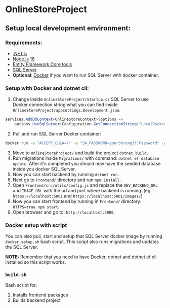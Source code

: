 # OnlineStoreProject

## Setup local development environment:

### Requirements:

- [.NET 5](https://dotnet.microsoft.com/en-us/download/dotnet/5.0)
- [Node.js 16](https://nodejs.org/en/)
- [Entity Framework Core tools](https://docs.microsoft.com/en-us/ef/core/cli/dotnet)
- [SQL Server](https://www.microsoft.com/en-us/sql-server/sql-server-downloads)
- **Optional**: [Docker](https://www.docker.com/) if you want to run SQL Server with docker container.

### Setup with Docker and dotnet cli:

1. Change inside `OnlineStoreProject/Startup.cs` SQL Server to use Docker connection string what you can find inside `OnlineStoreProject/appsettings.Development.json`.

```csharp
services.AddDbContext<OnlineStoreContext>(options =>
    options.UseSqlServer(Configuration.GetConnectionString("LocalDockerServer"))
```

2. Pull and run SQL Server Docker container:

```sh
docker run -e "ACCEPT_EULA=Y" -e "SA_PASSWORD=yourStrong(!)Password" -p 1433:1433 -d mcr.microsoft.com/mssql/server:2019-latest
```

3. Move to `OnlineStoreProject/` and build the project `dotnet build`.
4. Run migrations inside `Migrations/` with command: `dotnet ef database update`. After it's completed you should now have the seeded database inside you docker SQL Server.
5. Now you can start backend by running `dotnet run`.
6. Next go to `Frontend/` directory and run `npm install`.
7. Open `Frontend/src/utils/config.js` and replace the `DEV_BACKEND_URL` and `IMAGE_URL` with the url and port where backend is running. (eg. `https://localhost:5001` and `https://localhost:5001/images/`)
8. Now you can start frontend by running in `Frontend/` directory: `HTTPS=true npm start`.
9. Open browser and go to: `http://localhost:3000`.

### Docker setup with script

You can also pull, start and setup that SQL Server docker image by running `docker_setup.sh` bash script. This script also runs migrations and updates the SQL Server.

**NOTE:** Remember that you need to have Docker, dotnet and dotnet ef cli installed so this script works.

### `build.sh`

Bash script for:

1. Installs frontend packages
2. Builds backend project
